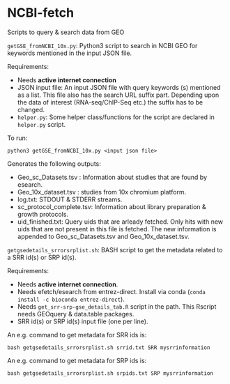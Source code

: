 # NCBI-fetch
Scripts to query &amp; search data from GEO

`getGSE_fromNCBI_10x.py`: Python3 script to search in NCBI GEO for keywords 
mentioned in the input JSON file.

Requirements:
- Needs **active internet connection**
- JSON input file: An input JSON file with query keywords (s) mentioned as a list. 
This file also has the search URL suffix part. Depending upon the data of interest 
(RNA-seq/ChIP-Seq etc.) the suffix has to be changed.
- `helper.py`: Some helper class/functions for the script are declared 
in `helper.py` script.

To run:
```
python3 getGSE_fromNCBI_10x.py <input json file>
```


Generates the following outputs:
 - Geo_sc_Datasets.tsv : Information about studies that are found by esearch.
 - Geo_10x_dataset.tsv : studies from 10x chromium platform.
 - log.txt: STDOUT &amp; STDERR streams.
 - sc_protocol_complete.tsv: Information about library preparation & growth protocols.
 - uid_finished.txt: Query uids that are arleady fetched. 
 Only hits with new uids that are not present in this file is fetched. The new 
 information is appended to Geo_sc_Datasets.tsv and Geo_10x_dataset.tsv.

`getgsedetails_srrorsrplist.sh`: BASH script to get the metadata related to 
a SRR id(s) or SRP id(s). 

Requirements:
- Needs **active internet connection**.
- Needs efetch/esearch from entrez-direct. 
Install via conda (```conda install -c bioconda entrez-direct```).
- Needs `get_srr-srp-gse_details_tab.R` script in the path. This Rscript 
needs GEOquery &amp; data.table packages.
- SRR id(s) or SRP id(s) input file (one per line).

An e.g. command to get metadata for SRR ids is:
```
bash getgsedetails_srrorsrplist.sh srrid.txt SRR mysrrinformation
```

An e.g. command to get metadata for SRP ids is:
```
bash getgsedetails_srrorsrplist.sh srpids.txt SRP mysrrinformation
```
<!---
get10xnewLibs.sh takes the output files and find new 10x studies that are not present in our collection
-->
